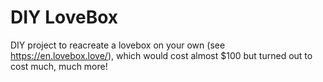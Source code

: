 # DIY LoveBox
 DIY project to reacreate a lovebox on your own (see https://en.lovebox.love/), which would cost almost $100 but turned out to cost much, much more!
